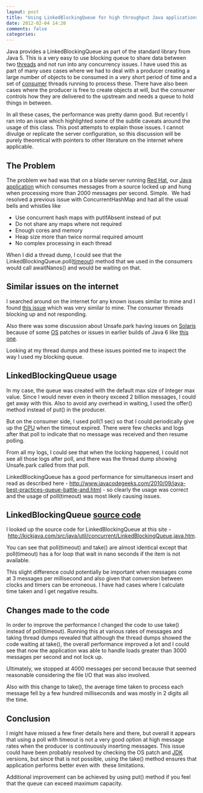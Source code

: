 ```yaml
---
layout: post
title: "Using LinkedBlockingQueue for high throughput Java applications"
date: 2012-02-04 14:20
comments: false
categories:
---
```


Java provides a LinkedBlockingQueue as part of the standard library from Java 5. This is a very easy to use blocking queue to share data between two <a class="zem_slink" title="Thread (computer science)" href="http://en.wikipedia.org/wiki/Thread_%28computer_science%29" rel="wikipedia">threads</a> and not run into any concurrency issues. I have used this as part of many uses cases where we had to deal with a producer creating a large number of objects to be consumed in a very short period of time and a set of <a class="zem_slink" title="Consumer" href="http://en.wikipedia.org/wiki/Consumer" rel="wikipedia">consumer</a> threads running to process these. There have also been cases where the producer is free to create objects at will, but the consumer controls how they are delivered to the upstream and needs a queue to hold things in between.

In all these cases, the performance was pretty damn good. But recently I ran into an issue which highlighted some of the subtle caveats around the usage of this class. This post attempts to explain those issues. I cannot divulge or replicate the server configuration, so this discussion will be purely theoretical with pointers to other literature on the internet where applicable.

<!--more-->
<h2>The Problem</h2>
The problem we had was that on a blade server running <a class="zem_slink" title="Red Hat" href="http://www.redhat.com" rel="homepage">Red Hat</a>, our <a class="zem_slink" title="Java (software platform)" href="http://en.wikipedia.org/wiki/Java_%28software_platform%29" rel="wikipedia">Java application</a> which consumes messages from a source locked up and hung when processing more than 2000 messages per second. Simple.  We had resolved a previous issue with ConcurrentHashMap and had all the usual bells and whistles like
<ul>
	<li>Use concurrent hash maps with putIfAbsent instead of put</li>
	<li>Do not share any maps where not required</li>
	<li>Enough cores and memory</li>
	<li>Heap size more than twice normal required amount</li>
	<li>No complex processing in each thread</li>
</ul>
When I did a thread dump, I could see that the LinkedBlockingQueue.poll(<a class="zem_slink" title="Timeout (computing)" href="http://en.wikipedia.org/wiki/Timeout_%28computing%29" rel="wikipedia">timeout</a>) method that we used in the consumers would call awaitNanos() and would be waiting on that.
<h2>Similar issues on the internet</h2>
I searched around on the internet for any known issues similar to mine and I found <a title="blocking queue issue" href="http://sourceforge.net/tracker/?func=detail&amp;aid=3086040&amp;group_id=69637&amp;atid=525264" target="_blank">this issue</a> which was very similar to mine. The consumer threads blocking up and not responding.

Also there was some discussion about Unsafe.park having issues on <a class="zem_slink" title="Solaris (operating system)" href="http://oracle.com/solaris" rel="homepage">Solaris</a> because of some <a class="zem_slink" title="Operating system" href="http://en.wikipedia.org/wiki/Operating_system" rel="wikipedia">OS</a> patches or issues in earlier builds of Java 6 like <a title="deadlock in earlier java 6 builds" href="http://stackoverflow.com/questions/1393139/deadlock-in-threadpoolexecutor" target="_blank">this one</a>.

Looking at my thread dumps and these issues pointed me to inspect the way I used my blocking queue.
<h2>LinkedBlockingQueue usage</h2>
In my case, the queue was created with the default max size of Integer max value. Since I would never even in theory exceed 2 billion messages, I could get away with this. Also to avoid any overhead in waiting, I used the offer() method instead of put() in the producer.

But on the consumer side, I used poll(1 sec) so that I could periodically give up the <a class="zem_slink" title="Central processing unit" href="http://en.wikipedia.org/wiki/Central_processing_unit" rel="wikipedia">CPU</a> when the timeout expired. There were few checks and logs after that poll to indicate that no message was received and then resume polling.

From all my logs, I could see that when the locking happened, I could not see all those logs after poll, and there was the thread dump showing Unsafe.park called from that poll.

LinkedBlockingQueue has a good performance for simultaneous insert and read as described here - <a href="http://www.javacodegeeks.com/2010/09/java-best-practices-queue-battle-and.html">http://www.javacodegeeks.com/2010/09/java-best-practices-queue-battle-and.html</a> - so clearly the usage was correct and the usage of poll(timeout) was most likely causing issues.
<h2>LinkedBlockingQueue <a class="zem_slink" title="Source code" href="http://en.wikipedia.org/wiki/Source_code" rel="wikipedia">source code</a></h2>
I looked up the source code for LinkedBlockingQueue at this site - <a href="http://kickjava.com/src/java/util/concurrent/LinkedBlockingQueue.java.htm">http://kickjava.com/src/java/util/concurrent/LinkedBlockingQueue.java.htm</a>.

You can see that poll(timeout) and take() are almost identical except that poll(timeout) has a for loop that wait in nano seconds if the item is not available.

This slight difference could potentially be important when messages come at 3 messages per millisecond and also given that conversion between clocks and timers can be erroneous. I have had cases where I calculate time taken and I get negative results.
<h2>Changes made to the code</h2>
In order to improve the performance I changed the code to use take() instead of poll(timeout). Running this at various rates of messages and taking thread dumps revealed that although the thread dumps showed the code waiting at take(), the overall performance improved a lot and I could see that now the application was able to handle loads greater than 3000 messages per second and not lock up.

Ultimately, we stopped at 4000 messages per second because that seemed reasonable considering the file I/O that was also involved.

Also with this change to take(), the average time taken to process each message fell by a few hundred milliseconds and was mostly in 2 digits all the time.
<h2>Conclusion</h2>
I might have missed a few finer details here and there, but overall it appears that using a poll with timeout is not a very good option at high message rates when the producer is continuously inserting messages. This issue could have been probably resolved by checking the OS patch and <a class="zem_slink" title="Java Development Kit" href="https://jdk6.dev.java.net/" rel="homepage">JDK</a> versions, but since that is not possible, using the take() method ensures that application performs better even with  these limitations.

Additional improvement can be achieved by using put() method if you feel that the queue can exceed maximum capacity.